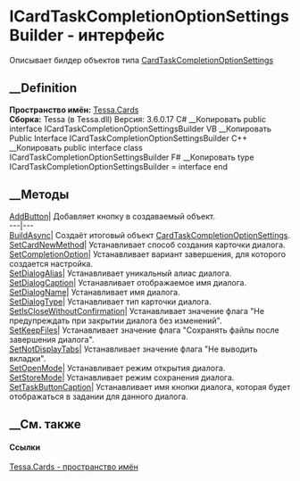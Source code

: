 # ICardTaskCompletionOptionSettingsBuilder - интерфейс
Описывает билдер объектов типа
[CardTaskCompletionOptionSettings](T_Tessa_Cards_CardTaskCompletionOptionSettings.htm)
##  __Definition
 **Пространство имён:** [Tessa.Cards](N_Tessa_Cards.htm)  
 **Сборка:** Tessa (в Tessa.dll) Версия: 3.6.0.17
C# __Копировать
     public interface ICardTaskCompletionOptionSettingsBuilder
VB __Копировать
     Public Interface ICardTaskCompletionOptionSettingsBuilder
C++ __Копировать
     public interface class ICardTaskCompletionOptionSettingsBuilder
F# __Копировать
     type ICardTaskCompletionOptionSettingsBuilder = interface end
##  __Методы
[AddButton](M_Tessa_Cards_ICardTaskCompletionOptionSettingsBuilder_AddButton.htm)|
Добавляет кнопку в создаваемый объект.  
---|---  
[BuildAsync](M_Tessa_Cards_ICardTaskCompletionOptionSettingsBuilder_BuildAsync.htm)|
Создаёт итоговый объект
[CardTaskCompletionOptionSettings](T_Tessa_Cards_CardTaskCompletionOptionSettings.htm).  
[SetCardNewMethod](M_Tessa_Cards_ICardTaskCompletionOptionSettingsBuilder_SetCardNewMethod.htm)|
Устанавливает способ создания карточки диалога.  
[SetCompletionOption](M_Tessa_Cards_ICardTaskCompletionOptionSettingsBuilder_SetCompletionOption.htm)|
Устанавливает вариант завершения, для которого создается настройка.  
[SetDialogAlias](M_Tessa_Cards_ICardTaskCompletionOptionSettingsBuilder_SetDialogAlias.htm)|
Устанавливает уникальный алиас диалога.  
[SetDialogCaption](M_Tessa_Cards_ICardTaskCompletionOptionSettingsBuilder_SetDialogCaption.htm)|
Устанавливает отображаемое имя диалога.  
[SetDialogName](M_Tessa_Cards_ICardTaskCompletionOptionSettingsBuilder_SetDialogName.htm)|
Устанавливает имя диалога.  
[SetDialogType](M_Tessa_Cards_ICardTaskCompletionOptionSettingsBuilder_SetDialogType.htm)|
Устанавливает тип карточки диалога.  
[SetIsCloseWithoutConfirmation](M_Tessa_Cards_ICardTaskCompletionOptionSettingsBuilder_SetIsCloseWithoutConfirmation.htm)|
Устанавливает значение флага "Не предупреждать при закрытии диалога без
изменений".  
[SetKeepFiles](M_Tessa_Cards_ICardTaskCompletionOptionSettingsBuilder_SetKeepFiles.htm)|
Устанавливает значение флага "Сохранять файлы после завершения диалога".  
[SetNotDisplayTabs](M_Tessa_Cards_ICardTaskCompletionOptionSettingsBuilder_SetNotDisplayTabs.htm)|
Устанавливает значение флага "Не выводить вкладки".  
[SetOpenMode](M_Tessa_Cards_ICardTaskCompletionOptionSettingsBuilder_SetOpenMode.htm)|
Устанавливает режим открытия диалога.  
[SetStoreMode](M_Tessa_Cards_ICardTaskCompletionOptionSettingsBuilder_SetStoreMode.htm)|
Устанавливает режим сохранения диалога.  
[SetTaskButtonCaption](M_Tessa_Cards_ICardTaskCompletionOptionSettingsBuilder_SetTaskButtonCaption.htm)|
Устанавливает имя кнопки диалога, которая будет отображаться в задании для
данного диалога.  
## __См. также
#### Ссылки
[Tessa.Cards - пространство имён](N_Tessa_Cards.htm)
